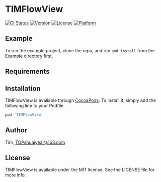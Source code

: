 # TIMFlowView
[![CI Status](https://img.shields.io/travis/Tim/TIMFlowView.svg?style=flat)](https://travis-ci.org/Tim/TIMFlowView)
[![Version](https://img.shields.io/cocoapods/v/TIMFlowView.svg?style=flat)](https://cocoapods.org/pods/TIMFlowView)
[![License](https://img.shields.io/cocoapods/l/TIMFlowView.svg?style=flat)](https://cocoapods.org/pods/TIMFlowView)
[![Platform](https://img.shields.io/cocoapods/p/TIMFlowView.svg?style=flat)](https://cocoapods.org/pods/TIMFlowView)

## Example

To run the example project, clone the repo, and run `pod install` from the Example directory first.

## Requirements

## Installation

TIMFlowView is available through [CocoaPods](https://cocoapods.org). To install
it, simply add the following line to your Podfile:

```ruby
pod 'TIMFlowView'
```

## Author

Tim, TOPshuaiyeai@163.com

## License

TIMFlowView is available under the MIT license. See the LICENSE file for more info.
